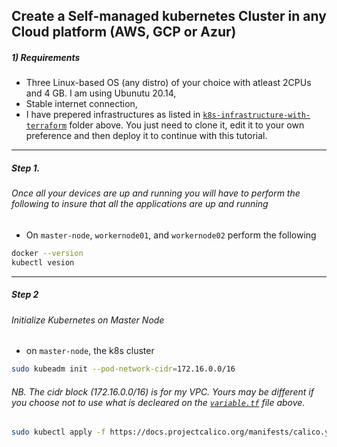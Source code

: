 ## Create a Self-managed kubernetes Cluster in any Cloud platform (AWS, GCP or Azur)

##### 1) Requirements

- Three Linux-based OS (any distro) of your choice with atleast 2CPUs and 4 GB. I am using Ubunutu 20.14,
- Stable internet connection,
- I have prepered infrastructures as listed in [`k8s-infrastructure-with-terraform`](https://github.com/asongent/Create-Self-Managed-k8s-Cluster/tree/master/k8s-infrastructure-with-terraform) folder above. You just need to clone it, edit it to your own preference and then deploy it to continue with this tutorial.  

----

##### Step 1.

###### Once all your devices are up and running you will have to perform the following to insure that all the applications are up and running

- On `master-node`, `workernode01`, and `workernode02` perform the following

```bash
docker --version
kubectl vesion
```
----

##### Step 2
###### Initialize Kubernetes on Master Node 

- on `master-node`, the k8s cluster
 
 ```bash
 sudo kubeadm init --pod-network-cidr=172.16.0.0/16
 ```
 ###### NB. The cidr block (172.16.0.0/16) is for my VPC. Yours may be different if you choose not to use what is decleared on the [`variable.tf`](https://github.com/asongent/Create-Self-Managed-k8s-Cluster/blob/master/k8s-infrastructure-with-terraform/variables.tf#L65) file above.


```bash
sudo kubectl apply -f https://docs.projectcalico.org/manifests/calico.yaml
```